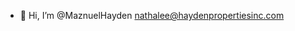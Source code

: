 - 👋 Hi, I’m @MaznuelHayden
nathalee@haydenpropertiesinc.com

<!---
MaznuelHayden/MaznuelHayden is a ✨ special ✨ repository because its `README.md` (this file) appears on your GitHub profile.
You can click the Preview link to take a look at your changes.
--->
